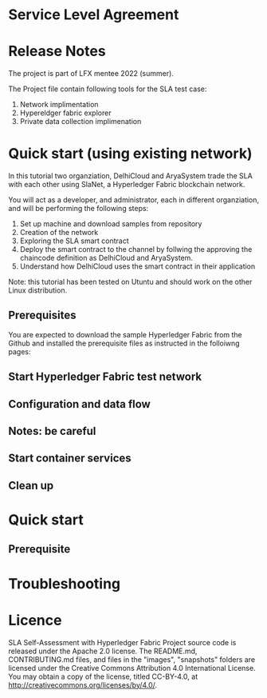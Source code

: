 # Service Level Agreement



# Release Notes

The project is part of LFX mentee 2022 (summer).

The Project file contain following tools for the SLA test case:

1. Network implimentation 
2. Hypereldger fabric explorer
3. Private data collection implimenation

# Quick start (using existing network)
 In this tutorial two organziation, DelhiCloud and AryaSystem trade the SLA with each other using SlaNet, a Hyperledger Fabric blockchain network.

 You will act as a developer, and administrator, each in different organziation, and will be performing the following steps:

 1. Set up machine and download samples from repository
 2. Creation of the network
 3. Exploring the SLA smart contract
 4. Deploy the smart contract to the channel by follwing the approving the chaincode definition as DelhiCloud and AryaSystem.
 5. Understand how DelhiCloud uses the smart contract in their application

Note: this tutorial has been tested on Utuntu and should work on the other Linux distribution.

## Prerequisites

You are expected to download the sample Hyperledger Fabric from the Github and installed the prerequisite files as instructed in the folloiwng pages: 

## Start Hyperledger Fabric test network

## Configuration and data flow

## Notes: be careful

## Start container services

## Clean up

# Quick start
## Prerequisite

# Troubleshooting

# Licence
SLA Self-Assessment with Hyperledger Fabric Project source code is released under the Apache 2.0 license. The README.md, CONTRIBUTING.md files, and files in the "images", "snapshots" folders are licensed under the Creative Commons Attribution 4.0 International License. You may obtain a copy of the license, titled CC-BY-4.0, at http://creativecommons.org/licenses/by/4.0/.

